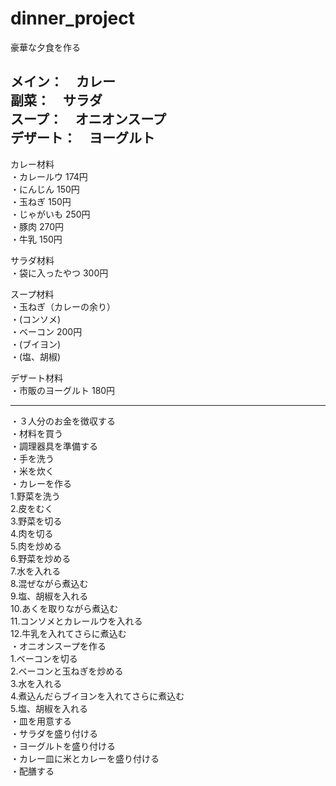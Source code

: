 # dinner_project
豪華な夕食を作る

メイン：　カレー  
副菜：　サラダ  
スープ：　オニオンスープ  
デザート：　ヨーグルト  
---
カレー材料  
・カレールウ 174円  
・にんじん 150円  
・玉ねぎ 150円  
・じゃがいも 250円  
・豚肉 270円  
・牛乳 150円  

サラダ材料  
・袋に入ったやつ 300円  

スープ材料  
・玉ねぎ（カレーの余り）  
・(コンソメ)  
・ベーコン 200円  
・(ブイヨン)  
・(塩、胡椒)  

デザート材料  
・市販のヨーグルト 180円 

---
・３人分のお金を徴収する  
・材料を買う  
・調理器具を準備する  
・手を洗う  
・米を炊く  
・カレーを作る  
  1.野菜を洗う  
  2.皮をむく  
  3.野菜を切る  
  4.肉を切る  
  5.肉を炒める  
  6.野菜を炒める  
  7.水を入れる  
  8.混ぜながら煮込む  
  9.塩、胡椒を入れる  
  10.あくを取りながら煮込む  
  11.コンソメとカレールウを入れる  
  12.牛乳を入れてさらに煮込む  
・オニオンスープを作る  
  1.ベーコンを切る  
  2.ベーコンと玉ねぎを炒める  
  3.水を入れる  
  4.煮込んだらブイヨンを入れてさらに煮込む  
  5.塩、胡椒を入れる  
・皿を用意する  
・サラダを盛り付ける  
・ヨーグルトを盛り付ける  
・カレー皿に米とカレーを盛り付ける  
・配膳する
  
